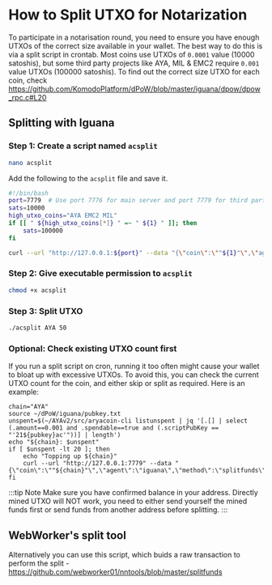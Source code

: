 # How to Split UTXO for Notarization

To participate in a notarisation round, you need to ensure you have enough UTXOs of the correct size available in your wallet. The best way to do this is via a split script in crontab.
Most coins use UTXOs of `0.0001` value (10000 satoshis), but some third party projects like AYA, MIL & EMC2 require `0.001` value UTXOs (100000 satoshis).
To find out the correct size UTXO for each coin, check https://github.com/KomodoPlatform/dPoW/blob/master/iguana/dpow/dpow_rpc.c#L20


## Splitting with Iguana

### Step 1: Create a script named `acsplit`

```bash
nano acsplit
```

Add the following to the `acsplit` file and save it.

```bash
#!/bin/bash
port=7779  # Use port 7776 for main server and port 7779 for third party server
sats=10000
high_utxo_coins="AYA EMC2 MIL"
if [[ " ${high_utxo_coins[*]} " =~ " ${1} " ]]; then
    sats=100000
fi

curl --url "http://127.0.0.1:${port}" --data "{\"coin\":\""${1}"\",\"agent\":\"iguana\",\"method\":\"splitfunds\",\"satoshis\":\"${sats}\",\"sendflag\":1,\"duplicates\":"${2}"}"
```

### Step 2: Give executable permission to `acsplit`

```bash
chmod +x acsplit
```

### Step 3: Split UTXO

```bash
./acsplit AYA 50
```

### Optional: Check existing UTXO count first
If you run a split script on cron, running it too often might cause your wallet to bloat up with excessive UTXOs. To avoid this, you can check the current UTXO count for the coin, and either skip or split as required.
Here is an example:

```
chain="AYA"
source ~/dPoW/iguana/pubkey.txt
unspent=$(~/AYAv2/src/aryacoin-cli listunspent | jq '[.[] | select (.amount==0.001 and .spendable==true and (.scriptPubKey == "'21${pubkey}ac'"))] | length')
echo "${chain}: $unspent"
if [ $unspent -lt 20 ]; then
    echo "Topping up ${chain}"
    curl --url "http://127.0.0.1:7779" --data "{\"coin\":\""${chain}"\",\"agent\":\"iguana\",\"method\":\"splitfunds\",\"satoshis\":\"100000\",\"sendflag\":1,\"duplicates\":"40"}"
fi
```

:::tip Note
Make sure you have confirmed balance in your address.
Directly mined UTXO will NOT work, you need to either send yourself the mined funds first or send funds from another address before splitting.
:::

## WebWorker's split tool

Alternatively you can use this script, which buids a raw transaction to perform the split - https://github.com/webworker01/nntools/blob/master/splitfunds

